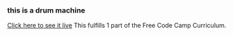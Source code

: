 ### this is a drum machine
[Click here to see it live](https://mutabpato.github.io/drum-machine-FCC/)
This fulfills 1 part of the Free Code Camp Curriculum.
